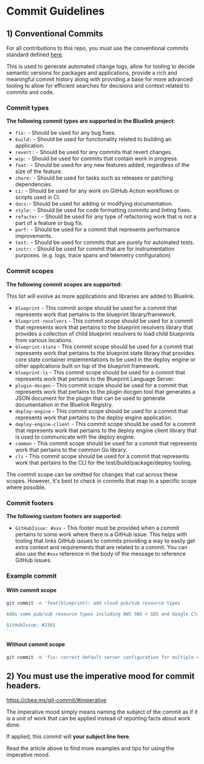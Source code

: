 # Commit Guidelines

## 1) Conventional Commits

For all contributions to this repo, you must use the conventional commits standard defined [here](https://www.conventionalcommits.org/en/v1.0.0/).

This is used to generate automated change logs, allow for tooling to decide semantic versions for packages and applications,
provide a rich and meaningful commit history along with providing
a base for more advanced tooling to allow for efficient searches for decisions and context related to commits and code.

### Commit types

**The following commit types are supported in the Bluelink project:**

- `fix:` - Should be used for any bug fixes.
- `build:` - Should be used for functionality related to building an application.
- `revert:` - Should be used for any commits that revert changes.
- `wip:` - Should be used for commits that contain work in progress.
- `feat:` - Should be used for any new features added, regardless of the size of the feature.
- `chore:` - Should be used for tasks such as releases or patching dependencies.
- `ci:` - Should be used for any work on GitHub Action workflows or scripts used in CI.
- `docs:`- Should be used for adding or modifying documentation.
- `style:` - Should be used for code formatting commits and linting fixes.
- `refactor:` - Should be used for any type of refactoring work that is not a part of a feature or bug fix.
- `perf:` - Should be used for a commit that represents performance improvements.
- `test:` - Should be used for commits that are purely for automated tests.
- `instr:` - Should be used for commit that are for instrumentation purposes. (e.g. logs, trace spans and telemetry configuration)

### Commit scopes

**The following commit scopes are supported:**

This list will evolve as more applications and libraries are added to Bluelink.

- `blueprint` - This commit scope should be used for a commit that represents work that pertains to the blueprint library/framework.
- `blueprint-resolvers` - This commit scope should be used for a commit that represents work that pertains to the blueprint resolvers library that provides a collection of child blueprint resolvers to load child blueprints from various locations.
- `blueprint-state` - This commit scope should be used for a commit that represents work that pertains to the blueprint state library that provides core state container implementations to be used in the deploy engine or other applications built on top of the blueprint framework.
- `blueprint-ls` - This commit scope should be used for a commit that represents work that pertains to the Blueprint Language Server.
- `plugin-docgen` - This commit scope should be used for a commit that represents work that pertains to the plugin docgen tool that generates a JSON document for the plugin that can be used to generate documentation in the Bluelink Registry.
- `deploy-engine` - This commit scope should be used for a commit that represents work that pertains to the deploy engine application.
- `deploy-engine-client` - This commit scope should be used for a commit that represents work that pertains to the deploy engine client library that is used to communicate with the deploy engine.
- `common` - This commit scope should be used for a commit that represents work that pertains to the common Go library.
- `cli` - This commit scope should be used for a commit that represents work that pertains to the CLI for the test/build/package/deploy tooling.

The commit scope can be omitted for changes that cut across these scopes.
However, it's best to check in commits that map to a specific scope where possible.


### Commit footers

**The following custom footers are supported:**

- `GitHubIssue: #xxx` - This footer must be provided when a commit pertains to some work where there is a GitHub issue. 
  This helps with tooling that links GitHub issues to commits providing a way to easily get extra context and requirements
  that are related to a commit. You can also use the `#xxx` reference in the body of the message to reference GitHub issues.

### Example commit

#### With commit scope

```bash
git commit -m 'feat(blueprint): add cloud pub/sub resource types

Adds some pub/sub resource types including AWS SNS + SQS and Google Cloud Pub/Sub.

GitHubIssue: #2391
'
```

#### Without commit scope

```bash
git commit -m 'fix: correct default server configuration for multiple environments'
```

## 2) You must use the imperative mood for commit headers.

https://cbea.ms/git-commit/#imperative

The imperative mood simply means naming the subject of the commit as if it is a unit of work that can be applied instead of reporting facts about work done.

If applied, this commit will **your subject line here**.

Read the article above to find more examples and tips for using the imperative mood.
